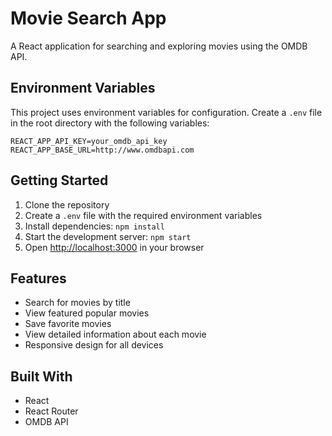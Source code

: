 # Movie Search App

A React application for searching and exploring movies using the OMDB API.

## Environment Variables

This project uses environment variables for configuration. Create a `.env` file in the root directory with the following variables:

```
REACT_APP_API_KEY=your_omdb_api_key
REACT_APP_BASE_URL=http://www.omdbapi.com
```

## Getting Started

1. Clone the repository
2. Create a `.env` file with the required environment variables
3. Install dependencies: `npm install`
4. Start the development server: `npm start`
5. Open [http://localhost:3000](http://localhost:3000) in your browser

## Features

- Search for movies by title
- View featured popular movies
- Save favorite movies
- View detailed information about each movie
- Responsive design for all devices

## Built With

- React
- React Router
- OMDB API

